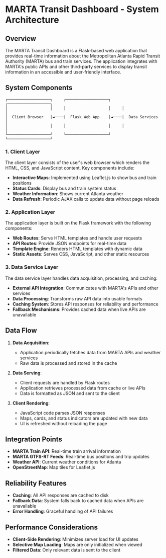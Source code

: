 # MARTA Transit Dashboard - System Architecture

## Overview

The MARTA Transit Dashboard is a Flask-based web application that provides real-time information about the Metropolitan Atlanta Rapid Transit Authority (MARTA) bus and train services. The application integrates with MARTA's public APIs and other third-party services to display transit information in an accessible and user-friendly interface.

## System Components

```
┌───────────────────┐     ┌───────────────────┐     ┌───────────────────┐
│                   │     │                   │     │                   │
│  Client Browser   │◄────┤  Flask Web App    │◄────┤  Data Services    │
│                   │     │                   │     │                   │
└───────────────────┘     └───────────────────┘     └───────────────────┘
```

### 1. Client Layer

The client layer consists of the user's web browser which renders the HTML, CSS, and JavaScript content. Key components include:

- **Interactive Maps**: Implemented using Leaflet.js to show bus and train positions
- **Status Cards**: Display bus and train system status
- **Weather Information**: Shows current Atlanta weather
- **Data Refresh**: Periodic AJAX calls to update data without page reloads

### 2. Application Layer

The application layer is built on the Flask framework with the following components:

- **Web Routes**: Serve HTML templates and handle user requests
- **API Routes**: Provide JSON endpoints for real-time data
- **Template Engine**: Renders HTML templates with dynamic data
- **Static Assets**: Serves CSS, JavaScript, and other static resources

### 3. Data Service Layer

The data service layer handles data acquisition, processing, and caching:

- **External API Integration**: Communicates with MARTA's APIs and other services
- **Data Processing**: Transforms raw API data into usable formats
- **Caching System**: Stores API responses for reliability and performance
- **Fallback Mechanisms**: Provides cached data when live APIs are unavailable

## Data Flow

1. **Data Acquisition**:
   - Application periodically fetches data from MARTA APIs and weather services
   - Raw data is processed and stored in the cache

2. **Data Serving**:
   - Client requests are handled by Flask routes
   - Application retrieves processed data from cache or live APIs
   - Data is formatted as JSON and sent to the client

3. **Client Rendering**:
   - JavaScript code parses JSON responses
   - Maps, cards, and status indicators are updated with new data
   - UI is refreshed without reloading the page

## Integration Points

- **MARTA Train API**: Real-time train arrival information
- **MARTA GTFS-RT Feeds**: Real-time bus positions and trip updates
- **Weather API**: Current weather conditions for Atlanta
- **OpenStreetMap**: Map tiles for Leaflet.js

## Reliability Features

- **Caching**: All API responses are cached to disk
- **Fallback Data**: System falls back to cached data when APIs are unavailable
- **Error Handling**: Graceful handling of API failures

## Performance Considerations

- **Client-Side Rendering**: Minimizes server load for UI updates
- **Selective Map Loading**: Maps are only initialized when viewed
- **Filtered Data**: Only relevant data is sent to the client